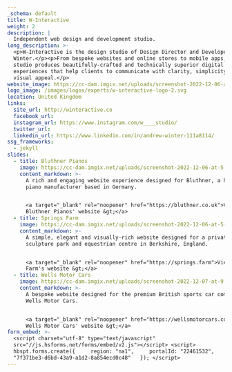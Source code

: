 ```yaml
---
_schema: default
title: W-Interactive
weight: 2
description: |
  Independent web design and development studio.
long_description: >-
  <p>W-Interactive is the design studio of Design Director and Developer Andrew
  Winter.</p><p>From bespoke websites and online stores to mobile apps, Andrew’s
  studio produces beautifully-crafted and technically superior digital
  experiences that help clients to communicate with clarity, simplicity, and
  visual appeal.</p>
website_image: https://cc-dam.imgix.net/uploads/screenshot-2022-12-06-at-5-01-33-pm.png
logo_image: /images/logos/experts/w-interactive-logo-2.svg
location: United Kingdom
links:
  site_url: http://winteractive.co
  facebook_url:
  instagram_url: https://www.instagram.com/w____studio/
  twitter_url:
  linkedin_url: https://www.linkedin.com/in/andrew-winter-111a8114/
ssg_frameworks:
  - jekyll
slides:
  - title: Bluthner Pianos
    image: https://cc-dam.imgix.net/uploads/screenshot-2022-12-06-at-5-07-11-pm.png
    content_markdown: >-
      A rich and engaging website experience designed for Bluthner, a high-end
      piano manufacturer based in Germany.


      <a target="_blank" rel="noopener" href="https://bluthner.co.uk">View
      Bluthner Pianos' website &gt;</a>
  - title: Springs Farm
    image: https://cc-dam.imgix.net/uploads/screenshot-2022-12-06-at-5-09-40-pm.png
    content_markdown: >-
      A simple, elegant and visually-rich website designed for a private
      sculpture park and equestrian centre in Berkshire, England.


      <a target="_blank" rel="noopener" href="https://springs.farm">View Springs
      Farm's website &gt;</a>
  - title: Wells Motor Cars
    image: https://cc-dam.imgix.net/uploads/screenshot-2022-12-07-at-9-40-40-am.png
    content_markdown: >-
      A bespoke website designed for the premium British sports car company
      Wells Motor Cars.


      <a target="_blank" rel="noopener" href="https://wellsmotorcars.com">View
      Wells Motor Cars' website &gt;</a>
form_embed: >-
  <script charset="utf-8" type="text/javascript"
  src="//js.hsforms.net/forms/embed/v2.js"></script> <script>  
  hbspt.forms.create({     region: "na1",     portalId: "22461532",     formId:
  "7f371be3-d6bd-43a9-a1d2-8a854ecd0c48"   }); </script>
---
```

